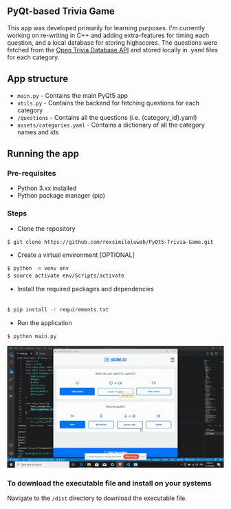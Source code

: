 ## PyQt-based Trivia Game    
This app was developed primarily for learning purposes. I'm currently working on re-writing in C++ and adding extra-features for timing each question, and a local database for storing highscores. The questions were fetched from the [Open Trivia Database API](http://opentdb.com/) and stored locally in .yaml files for each category.

## App structure 
- `main.py` - Contains the main PyQt5 app 
- `utils.py` - Contains the backend for fetching questions for each category
- `/questions` - Contains all the questions (i.e. {category_id}.yaml)
- `assets/categories.yaml` - Contains a dictionary of all the category names and ids 

## Running the app

### Pre-requisites 
- Python 3.xx installed     
- Python package manager (pip)

### Steps
- Clone the repository 
```bash 
$ git clone https://github.com/rexsimiloluwah/PyQt5-Trivia-Game.git
```
- Create a virtual environment [OPTIONAL]
```bash 
$ python -m venv env
$ source activate env/Scripts/activate
```
- Install the required packages and dependencies 
```bash

$ pip install -r requirements.txt
```
- Run the application
```bash
$ python main.py
```

![Output](supertrivia.gif)

### To download the executable file and install on your systems 
Navigate to the `/dist` directory to download the executable file.
